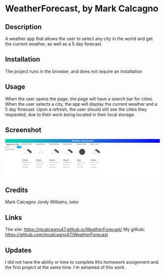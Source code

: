 # WeatherForecast, by Mark Calcagno

## Description
A weather app that allows the user to select any city in the world and get the current weather, as well as a 5 day forecast.

## Installation
The project runs in the browser, and does not require an installation

## Usage
When the user opens the page, the page will have a search bar for cities.  When the user selects a city, the app will display the current weather and a 5 day forecast.  Upon a refresh, the user should still see the cities they requested, due to their work being located in their local storage.

## Screenshot
![Screenshot](./assets/screenshot/weatherappscreenshot.png "Screenshot of weather app")

## Credits
Mark Calcagno
Jordy Williams, tutor

## Links
The site: https://mcalcagno47.github.io/WeatherForecast/
My github: https://github.com/mcalcagno47/WeatherForecast   

## Updates
I did not have the ability or time to complete this homework assignment and the first project at the same time.  I'm ashamed of this work.
